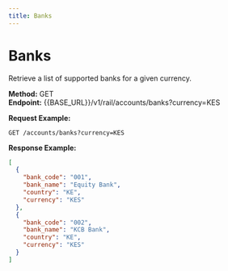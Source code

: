 ```yaml
---
title: Banks
---
```


# Banks

Retrieve a list of supported banks for a given currency.

**Method:** GET  
**Endpoint:** {{BASE_URL}}/v1/rail/accounts/banks?currency=KES

**Request Example:**
```
GET /accounts/banks?currency=KES
```

**Response Example:**
```json
[
  {
    "bank_code": "001",
    "bank_name": "Equity Bank",
    "country": "KE",
    "currency": "KES"
  },
  {
    "bank_code": "002",
    "bank_name": "KCB Bank",
    "country": "KE",
    "currency": "KES"
  }
]
``` 